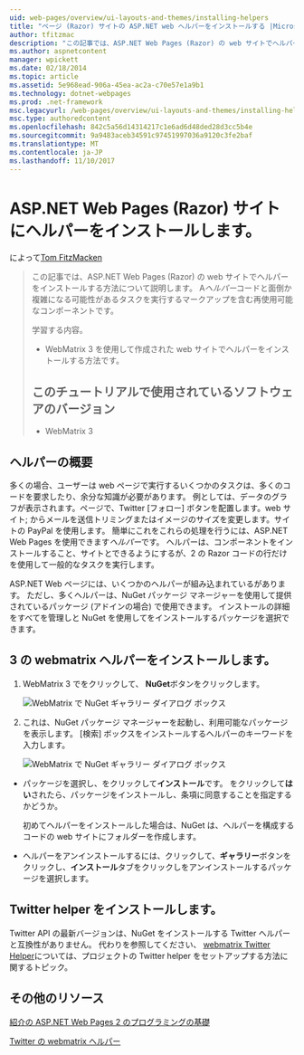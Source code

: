```yaml
---
uid: web-pages/overview/ui-layouts-and-themes/installing-helpers
title: "ページ (Razor) サイトの ASP.NET web ヘルパーをインストールする |Microsoft ドキュメント"
author: tfitzmac
description: "この記事では、ASP.NET Web Pages (Razor) の web サイトでヘルパーをインストールする方法について説明します。 コードおよびごとにマークアップを含む再使用可能なコンポーネントをヘルパーには."
ms.author: aspnetcontent
manager: wpickett
ms.date: 02/18/2014
ms.topic: article
ms.assetid: 5e968ead-906a-45ea-ac2a-c70e57e1a9b1
ms.technology: dotnet-webpages
ms.prod: .net-framework
msc.legacyurl: /web-pages/overview/ui-layouts-and-themes/installing-helpers
msc.type: authoredcontent
ms.openlocfilehash: 842c5a56d14314217c1e6ad6d48ded28d3cc5b4e
ms.sourcegitcommit: 9a9483aceb34591c97451997036a9120c3fe2baf
ms.translationtype: MT
ms.contentlocale: ja-JP
ms.lasthandoff: 11/10/2017
---
```

<a name="installing-a-helper-in-an-aspnet-web-pages-razor-site"></a>ASP.NET Web Pages (Razor) サイトにヘルパーをインストールします。
====================
によって[Tom FitzMacken](https://github.com/tfitzmac)

> この記事では、ASP.NET Web Pages (Razor) の web サイトでヘルパーをインストールする方法について説明します。 A*ヘルパー*コードと面倒か複雑になる可能性があるタスクを実行するマークアップを含む再使用可能なコンポーネントです。
> 
> 学習する内容。
> 
> - WebMatrix 3 を使用して作成された web サイトでヘルパーをインストールする方法です。
>   
> 
> ## <a name="software-versions-used-in-the-tutorial"></a>このチュートリアルで使用されているソフトウェアのバージョン
> 
> 
> - WebMatrix 3


## <a name="overview-of-helpers"></a>ヘルパーの概要

多くの場合、ユーザーは web ページで実行するいくつかのタスクは、多くのコードを要求したり、余分な知識が必要があります。 例としては、データのグラフが表示されます。ページで、Twitter [フォロー] ボタンを配置します。web サイト; からメールを送信トリミングまたはイメージのサイズを変更します。サイトの PayPal を使用します。 簡単にこれをこれらの処理を行うには、ASP.NET Web Pages を使用できます*ヘルパー*です。 ヘルパーは、コンポーネントをインストールすること、サイトとできるようにするが、2 の Razor コードの行だけを使用して一般的なタスクを実行します。

ASP.NET Web ページには、いくつかのヘルパーが組み込まれているがあります。 ただし、多くヘルパーは、NuGet パッケージ マネージャーを使用して提供されているパッケージ (アドインの場合) で使用できます。 インストールの詳細をすべてを管理しと NuGet を使用してをインストールするパッケージを選択できます。

## <a name="installing-a-helper-in-webmatrix-3"></a>3 の webmatrix ヘルパーをインストールします。

1. WebMatrix 3 でをクリックして、 **NuGet**ボタンをクリックします。

    ![WebMatrix で NuGet ギャラリー ダイアログ ボックス](installing-helpers/_static/image1.png)
2. これは、NuGet パッケージ マネージャーを起動し、利用可能なパッケージを表示します。 [検索] ボックスをインストールするヘルパーのキーワードを入力します。

    ![WebMatrix で NuGet ギャラリー ダイアログ ボックス](installing-helpers/_static/image2.png)
- パッケージを選択し、をクリックして**インストール**です。 をクリックして**はい**されたら、パッケージをインストールし、条項に同意することを指定するかどうか。

    初めてヘルパーをインストールした場合は、NuGet は、ヘルパーを構成するコードの web サイトにフォルダーを作成します。
- ヘルパーをアンインストールするには、クリックして、**ギャラリー**ボタンをクリックし、**インストール**タブをクリックしをアンインストールするパッケージを選択します。

## <a name="installing-the-twitter-helper"></a>Twitter helper をインストールします。

Twitter API の最新バージョンは、NuGet をインストールする Twitter ヘルパーと互換性がありません。 代わりを参照してください、 [webmatrix Twitter Helper](twitter-helper.md)については、プロジェクトの Twitter helper をセットアップする方法に関するトピック。

<a id="Additional_Resources"></a>
## <a name="additional-resources"></a>その他のリソース


[紹介の ASP.NET Web Pages 2 のプログラミングの基礎](../getting-started/introducing-razor-syntax-c.md)

[Twitter の webmatrix ヘルパー](twitter-helper.md)
